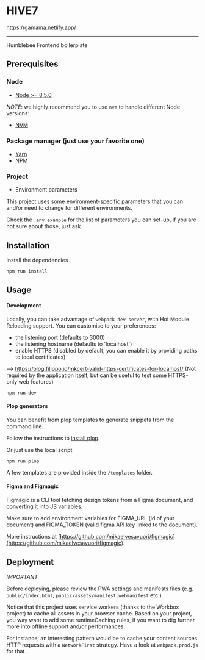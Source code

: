 # HIVE7


https://gamama.netlify.app/

--------------

Humblebee Frontend boilerplate

## Prerequisites

### Node

- [Node >= 8.5.0](https://nodejs.org/en/)

_NOTE_: we highly recommend you to use `nvm` to handle different Node versions:

- [NVM](https://github.com/nvm-sh/nvm)

### Package manager (just use your favorite one)

- [Yarn](https://yarnpkg.com/lang/en/)
- [NPM](https://docs.npmjs.com/downloading-and-installing-node-js-and-npm)

### Project

- Environment parameters

This project uses some environment-specific parameters that you can and/or need to change for different environments.

Check the `.env.example` for the list of parameters you can set-up,
If you are not sure about those, just ask.

## Installation

Install the dependencies

`npm run install`

## Usage

#### Development

Locally, you can take advantage of `webpack-dev-server`, with Hot Module Reloading support.
You can customise to your preferences:

- the listening port (defaults to 3000)
- the listening hostname (defaults to 'localhost')
- enable HTTPS (disabled by default, you can enable it by providing paths to local certificates)

--> https://blog.filippo.io/mkcert-valid-https-certificates-for-localhost/
(Not required by the application itself, but can be useful to test some HTTPS-only web features)

`npm run dev`

#### Plop generators

You can benefit from plop templates to generate snippets from the command line.

Follow the instructions to [install plop](https://plopjs.com/documentation/#getting-started).

Or just use the local script

`npm run plop`

A few templates are provided inside the `/templates` folder.

#### Figma and Figmagic

Figmagic is a CLI tool fetching design tokens from a Figma document, and converting it into JS variables.

Make sure to add environment variables for FIGMA_URL (id of your document) and FIGMA_TOKEN (valid figma API key linked to the document).

More instructions at [https://github.com/mikaelvesavuori/figmagic](https://github.com/mikaelvesavuori/figmagic).

## Deployment

_IMPORTANT_

Before deploying, please review the PWA settings and manifests files (e.g. `public/index.html`, `public/assets/manifest.webmanifest` etc.)

Notice that this project uses service workers (thanks to the Workbox project) to cache all assets in your browser cache.
Based on your project, you way want to add some runtimeCaching rules, if you want to dig further more into offline support and/or performances.

For instance, an interesting pattern would be to cache your content sources HTTP requests with a `NetworkFirst` strategy.
Have a look at `webpack.prod.js` for that.
